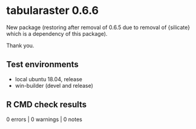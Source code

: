 # tabularaster 0.6.6

New package (restoring after removal of 0.6.5 due to removal of {silicate} which is
 a dependency of this package). 

Thank you. 

## Test environments

* local ubuntu 18.04, release
* win-builder (devel and release)

## R CMD check results

0 errors | 0 warnings | 0 notes




